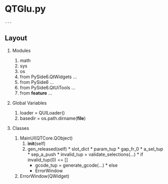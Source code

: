 # QTGlu.py
    ---
## Layout

1. Modules
    01. math
    02. sys
    03. os
    04. from PySide6.QtWidgets ...
    05. from PySide6 ...
    06. from PySide6.QtUiTools ...
    07. from __feature__ ...

2. Global Variables
    01. loader = QUILoader()
    02. basedir = os.path.dirname(__file__)

3. Classes
    01. MainUI(QTCore.QObject)
        001. __init__(self)
        002. gen_released(self)
            * slot_dict
            * param_tup
            * gap_fr_0
            * a_sel_tup
            * sep_a_push
            * invalid_tup = validate_selections(...)
            * if invalid_tup(0) == []
                * gcode_tup = generate_gcode(...)
            * else
                * ErrorWindow
    02. ErrorWindow(QWidget)



